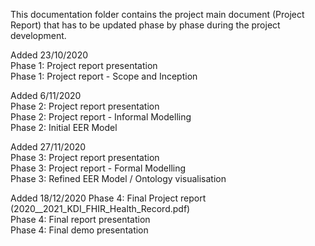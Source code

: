 
This documentation folder contains the project main document (Project Report) that has to be updated phase by phase during the project development.

Added 23/10/2020  
Phase 1: Project report presentation  
Phase 1: Project report - Scope and Inception  

Added 6/11/2020  
Phase 2: Project report presentation  
Phase 2: Project report - Informal Modelling  
Phase 2: Initial EER Model

Added 27/11/2020  
Phase 3: Project report presentation  
Phase 3: Project report - Formal Modelling  
Phase 3: Refined EER Model / Ontology visualisation  

Added 18/12/2020
Phase 4: Final Project report (2020__2021_KDI_FHIR_Health_Record.pdf)  
Phase 4: Final report presentation  
Phase 4: Final demo presentation  
